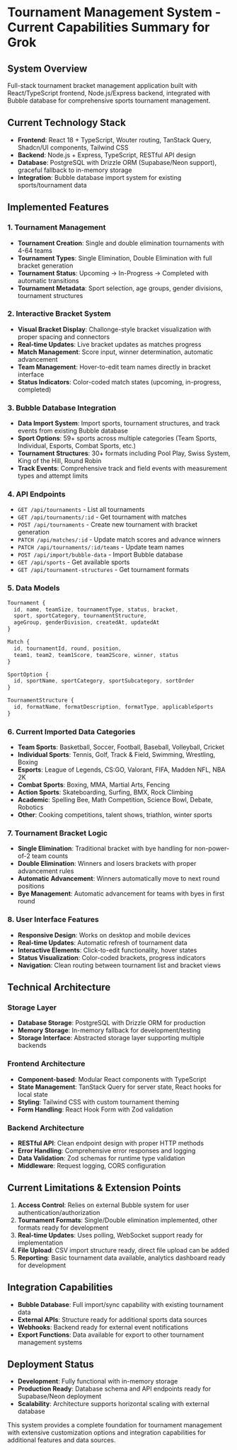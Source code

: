 # Tournament Management System - Current Capabilities Summary for Grok

## System Overview
Full-stack tournament bracket management application built with React/TypeScript frontend, Node.js/Express backend, integrated with Bubble database for comprehensive sports tournament management.

## Current Technology Stack
- **Frontend**: React 18 + TypeScript, Wouter routing, TanStack Query, Shadcn/UI components, Tailwind CSS
- **Backend**: Node.js + Express, TypeScript, RESTful API design
- **Database**: PostgreSQL with Drizzle ORM (Supabase/Neon support), graceful fallback to in-memory storage
- **Integration**: Bubble database import system for existing sports/tournament data

## Implemented Features

### 1. Tournament Management
- **Tournament Creation**: Single and double elimination tournaments with 4-64 teams
- **Tournament Types**: Single Elimination, Double Elimination with full bracket generation
- **Tournament Status**: Upcoming → In-Progress → Completed with automatic transitions
- **Tournament Metadata**: Sport selection, age groups, gender divisions, tournament structures

### 2. Interactive Bracket System
- **Visual Bracket Display**: Challonge-style bracket visualization with proper spacing and connectors
- **Real-time Updates**: Live bracket updates as matches progress
- **Match Management**: Score input, winner determination, automatic advancement
- **Team Management**: Hover-to-edit team names directly in bracket interface
- **Status Indicators**: Color-coded match states (upcoming, in-progress, completed)

### 3. Bubble Database Integration
- **Data Import System**: Import sports, tournament structures, and track events from existing Bubble database
- **Sport Options**: 59+ sports across multiple categories (Team Sports, Individual, Esports, Combat Sports, etc.)
- **Tournament Structures**: 30+ formats including Pool Play, Swiss System, King of the Hill, Round Robin
- **Track Events**: Comprehensive track and field events with measurement types and attempt limits

### 4. API Endpoints
- `GET /api/tournaments` - List all tournaments
- `GET /api/tournaments/:id` - Get tournament with matches
- `POST /api/tournaments` - Create new tournament with bracket generation
- `PATCH /api/matches/:id` - Update match scores and advance winners
- `PATCH /api/tournaments/:id/teams` - Update team names
- `POST /api/import/bubble-data` - Import Bubble database
- `GET /api/sports` - Get available sports
- `GET /api/tournament-structures` - Get tournament formats

### 5. Data Models
```typescript
Tournament {
  id, name, teamSize, tournamentType, status, bracket,
  sport, sportCategory, tournamentStructure, 
  ageGroup, genderDivision, createdAt, updatedAt
}

Match {
  id, tournamentId, round, position,
  team1, team2, team1Score, team2Score, winner, status
}

SportOption {
  id, sportName, sportCategory, sportSubcategory, sortOrder
}

TournamentStructure {
  id, formatName, formatDescription, formatType, applicableSports
}
```

### 6. Current Imported Data Categories
- **Team Sports**: Basketball, Soccer, Football, Baseball, Volleyball, Cricket
- **Individual Sports**: Tennis, Golf, Track & Field, Swimming, Wrestling, Boxing
- **Esports**: League of Legends, CS:GO, Valorant, FIFA, Madden NFL, NBA 2K
- **Combat Sports**: Boxing, MMA, Martial Arts, Fencing
- **Action Sports**: Skateboarding, Surfing, BMX, Rock Climbing
- **Academic**: Spelling Bee, Math Competition, Science Bowl, Debate, Robotics
- **Other**: Cooking competitions, talent shows, triathlon, winter sports

### 7. Tournament Bracket Logic
- **Single Elimination**: Traditional bracket with bye handling for non-power-of-2 team counts
- **Double Elimination**: Winners and losers brackets with proper advancement rules
- **Automatic Advancement**: Winners automatically move to next round positions
- **Bye Management**: Automatic advancement for teams with byes in first round

### 8. User Interface Features
- **Responsive Design**: Works on desktop and mobile devices
- **Real-time Updates**: Automatic refresh of tournament data
- **Interactive Elements**: Click-to-edit functionality, hover states
- **Status Visualization**: Color-coded brackets, progress indicators
- **Navigation**: Clean routing between tournament list and bracket views

## Technical Architecture

### Storage Layer
- **Database Storage**: PostgreSQL with Drizzle ORM for production
- **Memory Storage**: In-memory fallback for development/testing
- **Storage Interface**: Abstracted storage layer supporting multiple backends

### Frontend Architecture
- **Component-based**: Modular React components with TypeScript
- **State Management**: TanStack Query for server state, React hooks for local state
- **Styling**: Tailwind CSS with custom tournament theming
- **Form Handling**: React Hook Form with Zod validation

### Backend Architecture
- **RESTful API**: Clean endpoint design with proper HTTP methods
- **Error Handling**: Comprehensive error responses and logging
- **Data Validation**: Zod schemas for runtime type validation
- **Middleware**: Request logging, CORS configuration

## Current Limitations & Extension Points
1. **Access Control**: Relies on external Bubble system for user authentication/authorization
2. **Tournament Formats**: Single/Double elimination implemented, other formats ready for development
3. **Real-time Updates**: Uses polling, WebSocket support ready for implementation
4. **File Upload**: CSV import structure ready, direct file upload can be added
5. **Reporting**: Basic tournament data available, analytics dashboard ready for development

## Integration Capabilities
- **Bubble Database**: Full import/sync capability with existing tournament data
- **External APIs**: Structure ready for additional sports data sources
- **Webhooks**: Backend ready for external event notifications
- **Export Functions**: Data available for export to other tournament management systems

## Deployment Status
- **Development**: Fully functional with in-memory storage
- **Production Ready**: Database schema and API endpoints ready for Supabase/Neon deployment
- **Scalability**: Architecture supports horizontal scaling with external database

This system provides a complete foundation for tournament management with extensive customization options and integration capabilities for additional features and data sources.